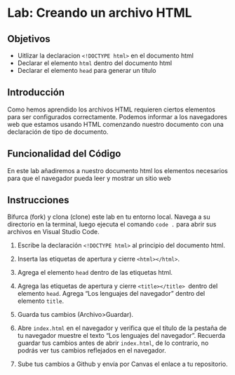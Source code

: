 # Lab: Creando un archivo HTML

## Objetivos
- Uitlizar la declaracion `<!DOCTYPE html>` en el documento html 
- Declarar el elemento `html` dentro del documento html
- Declarar el elemento `head` para generar un titulo  

## Introducción 
Como hemos aprendido los archivos HTML requieren ciertos elementos para ser configurados correctamente. Podemos informar a los navegadores web que estamos usando HTML comenzando nuestro documento con una declaración de tipo de documento.

## Funcionalidad del Código
En este lab añadiremos a nuestro documento html los elementos necesarios para que el navegador pueda leer y mostrar un
sitio web

## Instrucciones
Bifurca (fork) y clona (clone) este lab en tu entorno local. Navega a su directorio en la terminal, luego ejecuta el comando `code .` para abrir sus archivos en Visual Studio Code. 

1. Escribe la declaración `<!DOCTYPE html>` al principio del documento html.

2. Inserta las etiquetas de apertura y cierre `<html></html>`.

3. Agrega el elemento `head` dentro de las etiquetas html.

4. Agrega las etiquetas de apertura y cierre `<title></title> `dentro del elemento `head`. Agrega “Los lenguajes del navegador” dentro del elemento `title`.

5. Guarda tus cambios (Archivo>Guardar).

6. Abre `index.html` en el navegador y verifica que el título de la pestaña de tu navegador muestre  el texto “Los lenguajes del navegador”. Recuerda guardar tus cambios antes de abrir `index.html`, de lo contrario, no podrás ver tus cambios reflejados en el navegador. 

7. Sube tus cambios a Github y envía por Canvas el enlace a tu repositorio.

